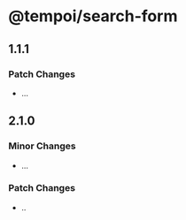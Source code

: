 # @tempoi/search-form

## 1.1.1

### Patch Changes

- ...

## 2.1.0

### Minor Changes

- ...

### Patch Changes

- ..
